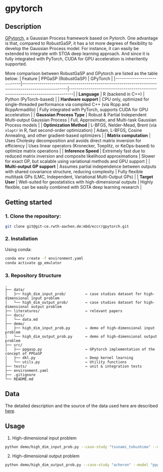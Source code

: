 # gpytorch

## Description
[GPytorch](https://gpytorch.ai/), a Gaussian Process framework based on Pytorch. One advantage is that, compared to RobustGaSP, it has a lot more degrees of flexibility to develop the Gaussian Process model. For instance, it can easily be extended to integrate with STOA deep learning approach. And since it is fully integrated with PyTorch, CUDA for GPU acceleration is inheritently supported.

More comparison between RobustGaSP and GPytorch are listed as the table below:
| Feature                     | PPGaSP (RobustGaSP)                                                                                 | GPyTorch                                                                       |
|-----------------------------|-----------------------------------------------------------------------------------------------------|--------------------------------------------------------------------------------|
| **Language**                | R (backend in C++)                                                                                  | Python (PyTorch-based)                                                          |
| **Hardware support**        | CPU only, optimized for single-threaded performance via compiled C++ (via Rcpp and RcppArmadillo)  | Fully integrated with PyTorch, supports CUDA for GPU acceleration              |
| **Gaussian Process Type**   | Robust & Partial Independent Multi-output Gaussian Process                                          | Full, Approximate, and Multi-task Gaussian Process models                      |
| **Optimization Method**     | L-BFGS, Nelder-Mead, Brent (via `nloptr` in R, fast second-order optimization)                     | Adam, L-BFGS, Cosine Annealing, and other gradient-based optimizers            |
| **Matrix computation**      | Uses Cholesky decomposition and avoids direct matrix inversion for efficiency                       | Uses linear operators (Kronecker, Toeplitz, or KeOps-based) to optimize matrix operations |
| **Inference Speed**         | Extremely fast due to reduced matrix inversion and composite likelihood approximations              | Slower for exact GP, but scalable using variational methods and GPU support    |
| **Multi-output GP support** | Assumes partial independence between outputs with shared covariance structure, reducing complexity | Fully flexible multitask GPs (LMC, Independent, Variational Multi-Output GPs)   |
| **Target User**             | Well-suited for geostatistics with high-dimensional outputs                                         | Highly flexible, can be easily combined with SOTA deep learning research       |


## Getting started

### 1. Clone the repository:
```bash
git clone git@git-ce.rwth-aachen.de:mbd/eccr/gpytorch.git
```

### 2. Installation
Using conda:
```bash
conda env create -f environment.yaml
conda activate gp_emulator
```

### 3. Repository Structure
```text
.
├── data/
│   ├── high_dim_input_prob/         ← case studies dataset for high-dimensional input problem
│   └── high_dim_output_prob/        ← case studies dataset for high-dimensional output problem
├── literatures/                     ← relevant papers
├── docs/
│   └── data.md
├── demo/           
│   ├── high_dim_input_prob.py       ← demo of high-dimensional input problem
│   └── high_dim_output_prob.py      ← demo of high-dimensional output problem
├── src/
│   ├── ppgasp.py                    ← GPytorch implementation of the concept of PPGaSP
│   ├── dkl.py                       ← Deep kernel learning
│   └── utils.py                     ← Utility functions
├── tests/                           ← unit & integration tests
├── environment.yaml
├── .gitignore
└── README.md                        
```

## Data
The detailed description and the source of the data used here are described [here](./docs/data.md).

## Usage
1. High-dimensional input problem
```bash
python demo/high_dim_input_prob.py --case-study "tsunami_tokushima" --model "gpytorch" --dim-reduction
```
2. High-dimensional output problem
```bash
python demo/high_dim_output_prob.py --case-study "acheron" --model "ppgasp" --dim-reduction
```


